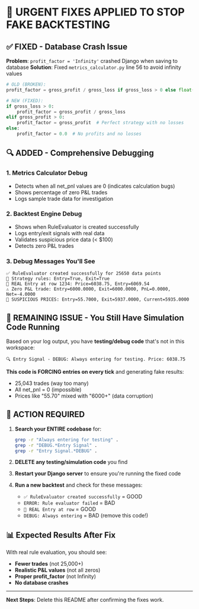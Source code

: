 # 🚨 URGENT FIXES APPLIED TO STOP FAKE BACKTESTING

## ✅ FIXED - Database Crash Issue
**Problem**: `profit_factor = 'Infinity'` crashed Django when saving to database
**Solution**: Fixed `metrics_calculator.py` line 56 to avoid infinity values

```python
# OLD (BROKEN):
profit_factor = gross_profit / gross_loss if gross_loss > 0 else float('inf')

# NEW (FIXED):
if gross_loss > 0:
    profit_factor = gross_profit / gross_loss
elif gross_profit > 0:
    profit_factor = gross_profit  # Perfect strategy with no losses  
else:
    profit_factor = 0.0  # No profits and no losses
```

## 🔍 ADDED - Comprehensive Debugging

### 1. Metrics Calculator Debug
- Detects when all net_pnl values are 0 (indicates calculation bugs)
- Shows percentage of zero P&L trades
- Logs sample trade data for investigation

### 2. Backtest Engine Debug  
- Shows when RuleEvaluator is created successfully
- Logs entry/exit signals with real data
- Validates suspicious price data (< $100)
- Detects zero P&L trades

### 3. Debug Messages You'll See
```
✅ RuleEvaluator created successfully for 25650 data points
🎯 Strategy rules: Entry=True, Exit=True
🎯 REAL Entry at row 1234: Price=6038.75, Entry=6069.54
⚠️ Zero P&L trade: Entry=6000.0000, Exit=6000.0000, PnL=0.0000, Net=-4.0000
🚨 SUSPICIOUS PRICES: Entry=55.7000, Exit=5937.0000, Current=5935.0000
```

## 🚨 REMAINING ISSUE - You Still Have Simulation Code Running

Based on your log output, you have **testing/debug code** that's not in this workspace:

```
🔍 Entry Signal - DEBUG: Always entering for testing. Price: 6038.75
```

**This code is FORCING entries on every tick** and generating fake results:
- 25,043 trades (way too many)
- All net_pnl = 0 (impossible)
- Prices like "55.70" mixed with "6000+" (data corruption)

## 🎯 ACTION REQUIRED

1. **Search your ENTIRE codebase** for:
   ```bash
   grep -r "Always entering for testing" .
   grep -r "DEBUG.*Entry Signal" .
   grep -r "Entry Signal.*DEBUG" .
   ```

2. **DELETE any testing/simulation code** you find

3. **Restart your Django server** to ensure you're running the fixed code

4. **Run a new backtest** and check for these messages:
   - `✅ RuleEvaluator created successfully` = GOOD
   - `ERROR: Rule evaluator failed` = BAD 
   - `🎯 REAL Entry at row` = GOOD
   - `DEBUG: Always entering` = BAD (remove this code!)

## 📊 Expected Results After Fix

With real rule evaluation, you should see:
- **Fewer trades** (not 25,000+)
- **Realistic P&L values** (not all zeros)
- **Proper profit_factor** (not Infinity)
- **No database crashes**

---
**Next Steps**: Delete this README after confirming the fixes work.